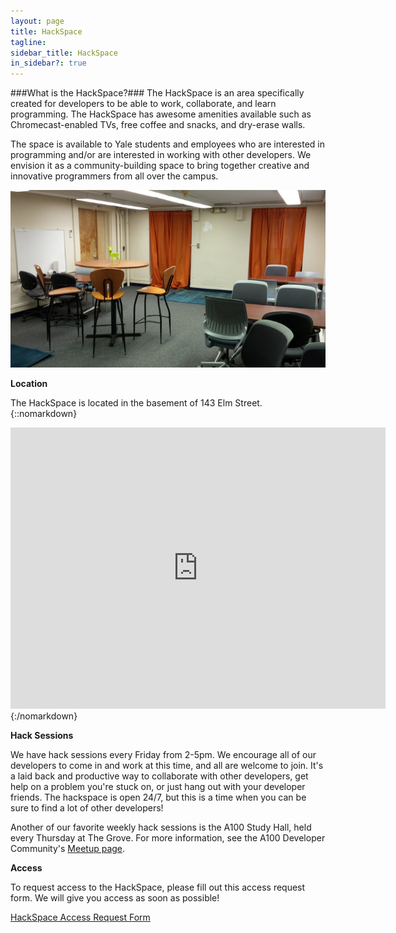 ```yaml
---
layout: page
title: HackSpace
tagline:
sidebar_title: HackSpace
in_sidebar?: true
---
```


###What is the HackSpace?###
The HackSpace is an area specifically created for developers to be able to work,
collaborate, and learn programming. The HackSpace has awesome amenities available
such as Chromecast-enabled TVs, free coffee and snacks, and dry-erase walls.


The space is available to Yale students and employees who are interested in programming
and/or are interested in working with other developers. We envision it as a community-building space to bring together creative and innovative programmers from all over the campus.

![Hackspace](/public/hackspace.jpg)

**Location**

The HackSpace is located in the basement of 143 Elm Street.
{::nomarkdown}
<iframe width="600" height="450" frameborder="0" style="border:0" src="https://www.google.com/maps/embed/v1/place?q=143%20Elm%20Street%2C%20New%20Haven%2C%20CT%2C%20United%20States&key=AIzaSyDVa_UKFA2-y7tqwimS8vQYLB8bq6BXZSg"></iframe>
{:/nomarkdown}

**Hack Sessions**

We have hack sessions every Friday from 2-5pm. We encourage all of our developers to come in and work at this time, and all are welcome to join. It's a laid back and productive way to collaborate with other developers, get help on a problem you're stuck on, or just hang out with your developer friends. The hackspace is open 24/7, but this is a time when you can be sure to find a lot of other developers! 

Another of our favorite weekly hack sessions is the A100 Study Hall, held every Thursday at The Grove. For more information, see the A100 Developer Community's [Meetup page](http://www.meetup.com/a100-dev-community/). 

**Access**

To request access to the HackSpace, please fill out this access request form. We will give you access as soon as possible!

[HackSpace Access Request Form](https://docs.google.com/forms/d/1T1J3TDzf2GDEgOW59_Qe7G-kvIyLtVRtnwmkPcBXrdQ/viewform)
